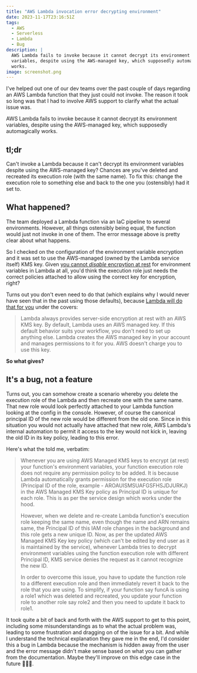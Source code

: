 ```yaml
---
title: "AWS Lambda invocation error decrypting environment"
date: 2023-11-17T23:16:51Z
tags:
  - AWS
  - Serverless
  - Lambda
  - Bug
description: |
  AWS Lambda fails to invoke because it cannot decrypt its environment
  variables, despite using the AWS-managed key, which supposedly automagically
  works.
image: screenshot.png
---
```


I've helped out one of our dev teams over the past couple of days regarding an
AWS Lambda function that they just could not invoke. The reason it took so long
was that I had to involve AWS support to clarify what the actual issue was.

AWS Lambda fails to invoke because it cannot decrypt its environment variables,
despite using the AWS-managed key, which supposedly automagically works.

## tl;dr

Can't invoke a Lambda because it can't decrypt its environment variables
despite using the AWS-managed key? Chances are you've deleted and recreated its
execution role (with the same name). To fix this: change the execution role to
something else and back to the one you (ostensibly) had it set to.

## What happened?

The team deployed a Lambda function via an IaC pipeline to several
environments. However, all things ostensibly being equal, the function would
just not invoke in one of them. The error message above is pretty clear about
what happens.

So I checked on the configuration of the environment variable encryption and it
was set to use the AWS-managed (owned by the Lambda service itself) KMS key.
Given [you cannot *disable* encrpytion at
rest](https://docs.aws.amazon.com/lambda/latest/dg/security-dataprotection.html#security-privacy-atrest)
for environment variables in Lambda at all, you'd think the execution role just
needs the correct policies attached to allow using the correct key for
encryption, right?

Turns out you don't even need to do that (which explains why I would never have
seen that in the past using those defaults), because [Lambda will do that for
you](https://docs.aws.amazon.com/lambda/latest/dg/configuration-envvars.html#configuration-envvars-encryption)
under the covers:

> Lambda always provides server-side encryption at rest with an AWS KMS key.
> By default, Lambda uses an AWS managed key. If this default behavior suits
> your workflow, you don't need to set up anything else. Lambda creates the AWS
> managed key in your account and manages permissions to it for you. AWS
> doesn't charge you to use this key.

**So what gives?**

## It's a bug, not a feature

Turns out, you can somehow create a scenario whereby you delete the execution
role of the Lambda and then recreate one with the same name. That new role
would look perfectly attached to your Lambda function looking at the config in
the console. However, of course the canonical principal ID of the new role
would be different from the old one. Since in this situation you would not
actually have attached that new role, AWS Lambda's internal automation to
permit it access to the key would not kick in, leaving the old ID in its key
policy, leading to this error.

Here's what the told me, verbatim:

> Whenever you are using AWS Managed KMS keys to encrypt (at rest) your
> function's environment variables, your function execution role does not require
> any permission policy to be added. It is because Lambda automatically grants
> permission for the execution role (Principal ID of the role, example -
> AROAUISMSUAFGSFHSJDJURKJ) in the AWS Managed KMS Key policy as Principal ID is
> unique for each role. This is as per the service design which works under the
> hood.
>
> However, when we delete and re-create Lambda function's execution role keeping
> the same name, even though the name and ARN remains same, the Principal ID of
> this IAM role changes in the background and this role gets a new unique ID.
> Now, as per the updated AWS Managed KMS Key key policy (which can't be edited
> by end user as it is maintained by the service), whenever Lambda tries to
> decrypt environment variables using the function execution role with different
> Principal ID, KMS service denies the request as it cannot recognize the new ID.
>
> In order to overcome this issue, you have to update the function role to a
> different execution role and then immediately revert it back to the role that
> you are using. To simplify, if your function say funcA is using a role1 which
> was deleted and recreated, you update your function role to another role say
> role2 and then you need to update it back to role1.

It took quite a bit of back and forth with the AWS support to get to this
point, including some misunderstandings as to what the actual problem was,
leading to some frustration and dragging on of the issue for a bit. And while I
understand the technical explanation they gave me in the end, I'd consider this
a bug in Lambda because the mechanism is hidden away from the user and the
error message didn't make sense based on what you can gather from the
documentation. Maybe they'll improve on this edge case in the future 🤷🏼‍♀️.
